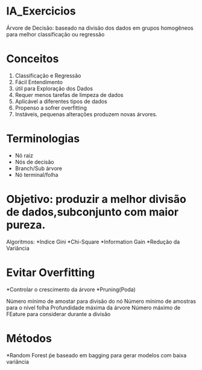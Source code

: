 # IA_Exercicios

Árvore de Decisão: baseado na divisão dos dados em grupos homogêneos para melhor classificação ou regressão

# Conceitos
1. Classificação e Regressão
2. Fácil Entendimento
3. útil para Exploração dos Dados
4. Requer menos tarefas de limpeza de dados
5. Aplicável a diferentes tipos de dados
6. Propenso a sofrer overfitting
7. Instáveis, pequenas alterações produzem novas árvores.

# Terminologias
* Nó raiz
* Nós de decisão
* Branch/Sub árvore
* Nó terminal/folha

# Objetivo: produzir a melhor divisão de dados,subconjunto com maior pureza.
Algoritmos:
*Indice Gini
*Chi-Square
*Information Gain
*Redução da Variância

# Evitar Overfitting
*Controlar o crescimento da árvore
*Pruning(Poda)

Número mínimo de amostar para divisão do nó
Número mínimo de amostras para o nível folha
Profundidade máxima da árvore
Número máximo de FEature para considerar durante a divisão

# Métodos
*Random Forest ṕe baseado em bagging para gerar modelos com baixa variância
